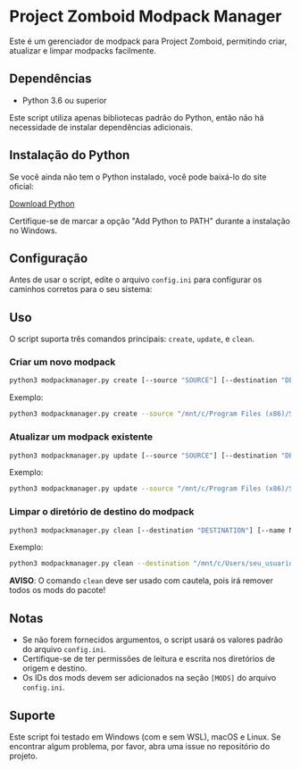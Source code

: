 # Project Zomboid Modpack Manager

Este é um gerenciador de modpack para Project Zomboid, permitindo criar, atualizar e limpar modpacks facilmente.

## Dependências

- Python 3.6 ou superior

Este script utiliza apenas bibliotecas padrão do Python, então não há necessidade de instalar dependências adicionais.

## Instalação do Python

Se você ainda não tem o Python instalado, você pode baixá-lo do site oficial:

[Download Python](https://www.python.org/downloads/)

Certifique-se de marcar a opção "Add Python to PATH" durante a instalação no Windows.

## Configuração

Antes de usar o script, edite o arquivo `config.ini` para configurar os caminhos corretos para o seu sistema:


## Uso

O script suporta três comandos principais: `create`, `update`, e `clean`.

### Criar um novo modpack

```bash
python3 modpackmanager.py create [--source "SOURCE"] [--destination "DESTINATION"] [--name NAME]
```

Exemplo:
```bash
python3 modpackmanager.py create --source "/mnt/c/Program Files (x86)/Steam/steamapps/workshop/content/108600/" --destination "/mnt/c/Users/seu_usuario/Zomboid/Workshop/" --name MeuNovoModpack
```

### Atualizar um modpack existente

```bash
python3 modpackmanager.py update [--source "SOURCE"] [--destination "DESTINATION"] [--name NAME]
```

Exemplo:
```bash
python3 modpackmanager.py update --source "/mnt/c/Program Files (x86)/Steam/steamapps/workshop/content/108600/" --destination "/mnt/c/Users/seu_usuario/Zomboid/Workshop/" --name OneDayPack
```

### Limpar o diretório de destino do modpack

```bash
python3 modpackmanager.py clean [--destination "DESTINATION"] [--name NAME]
```

Exemplo:
```bash
python3 modpackmanager.py clean --destination "/mnt/c/Users/seu_usuario/Zomboid/Workshop/" --name MeuModpack
```

**AVISO**: O comando `clean` deve ser usado com cautela, pois irá remover todos os mods do pacote!

## Notas

- Se não forem fornecidos argumentos, o script usará os valores padrão do arquivo `config.ini`.
- Certifique-se de ter permissões de leitura e escrita nos diretórios de origem e destino.
- Os IDs dos mods devem ser adicionados na seção `[MODS]` do arquivo `config.ini`.

## Suporte

Este script foi testado em Windows (com e sem WSL), macOS e Linux. Se encontrar algum problema, por favor, abra uma issue no repositório do projeto.
